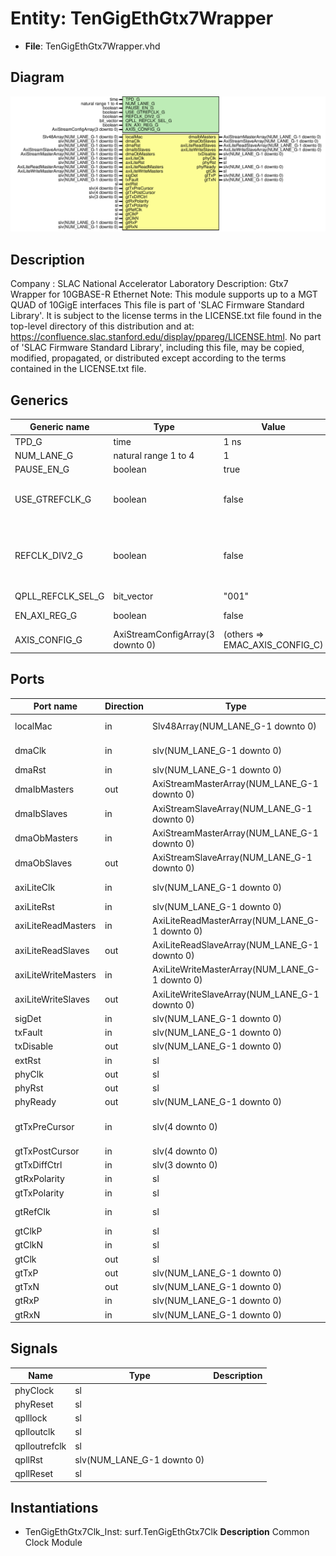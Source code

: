 # Entity: TenGigEthGtx7Wrapper

- **File**: TenGigEthGtx7Wrapper.vhd
## Diagram

![Diagram](TenGigEthGtx7Wrapper.svg "Diagram")
## Description

Company    : SLAC National Accelerator Laboratory
Description: Gtx7 Wrapper for 10GBASE-R Ethernet
Note: This module supports up to a MGT QUAD of 10GigE interfaces
This file is part of 'SLAC Firmware Standard Library'.
It is subject to the license terms in the LICENSE.txt file found in the
top-level directory of this distribution and at:
   https://confluence.slac.stanford.edu/display/ppareg/LICENSE.html.
No part of 'SLAC Firmware Standard Library', including this file,
may be copied, modified, propagated, or distributed except according to
the terms contained in the LICENSE.txt file.
## Generics

| Generic name      | Type                             | Value                          | Description                                                |
| ----------------- | -------------------------------- | ------------------------------ | ---------------------------------------------------------- |
| TPD_G             | time                             | 1 ns                           |                                                            |
| NUM_LANE_G        | natural range 1 to 4             | 1                              |                                                            |
| PAUSE_EN_G        | boolean                          | true                           |                                                            |
| USE_GTREFCLK_G    | boolean                          | false                          |  FALSE: gtClkP/N,  TRUE: gtRefClk                          |
| REFCLK_DIV2_G     | boolean                          | false                          |  FALSE: gtClkP/N = 156.25 MHz,  TRUE: gtClkP/N = 312.5 MHz |
| QPLL_REFCLK_SEL_G | bit_vector                       | "001"                          |                                                            |
| EN_AXI_REG_G      | boolean                          | false                          | AXI-Lite Configurations                                    |
| AXIS_CONFIG_G     | AxiStreamConfigArray(3 downto 0) | (others => EMAC_AXIS_CONFIG_C) | AXI Streaming Configurations                               |
## Ports

| Port name           | Direction | Type                                           | Description                 |
| ------------------- | --------- | ---------------------------------------------- | --------------------------- |
| localMac            | in        | Slv48Array(NUM_LANE_G-1 downto 0)              | Local Configurations        |
| dmaClk              | in        | slv(NUM_LANE_G-1 downto 0)                     | Streaming DMA Interface     |
| dmaRst              | in        | slv(NUM_LANE_G-1 downto 0)                     |                             |
| dmaIbMasters        | out       | AxiStreamMasterArray(NUM_LANE_G-1 downto 0)    |                             |
| dmaIbSlaves         | in        | AxiStreamSlaveArray(NUM_LANE_G-1 downto 0)     |                             |
| dmaObMasters        | in        | AxiStreamMasterArray(NUM_LANE_G-1 downto 0)    |                             |
| dmaObSlaves         | out       | AxiStreamSlaveArray(NUM_LANE_G-1 downto 0)     |                             |
| axiLiteClk          | in        | slv(NUM_LANE_G-1 downto 0)                     | Slave AXI-Lite Interface    |
| axiLiteRst          | in        | slv(NUM_LANE_G-1 downto 0)                     |                             |
| axiLiteReadMasters  | in        | AxiLiteReadMasterArray(NUM_LANE_G-1 downto 0)  |                             |
| axiLiteReadSlaves   | out       | AxiLiteReadSlaveArray(NUM_LANE_G-1 downto 0)   |                             |
| axiLiteWriteMasters | in        | AxiLiteWriteMasterArray(NUM_LANE_G-1 downto 0) |                             |
| axiLiteWriteSlaves  | out       | AxiLiteWriteSlaveArray(NUM_LANE_G-1 downto 0)  |                             |
| sigDet              | in        | slv(NUM_LANE_G-1 downto 0)                     | SFP+ Ports                  |
| txFault             | in        | slv(NUM_LANE_G-1 downto 0)                     |                             |
| txDisable           | out       | slv(NUM_LANE_G-1 downto 0)                     |                             |
| extRst              | in        | sl                                             | Misc. Signals               |
| phyClk              | out       | sl                                             |                             |
| phyRst              | out       | sl                                             |                             |
| phyReady            | out       | slv(NUM_LANE_G-1 downto 0)                     |                             |
| gtTxPreCursor       | in        | slv(4 downto 0)                                | Transceiver Debug Interface |
| gtTxPostCursor      | in        | slv(4 downto 0)                                |                             |
| gtTxDiffCtrl        | in        | slv(3 downto 0)                                |                             |
| gtRxPolarity        | in        | sl                                             |                             |
| gtTxPolarity        | in        | sl                                             |                             |
| gtRefClk            | in        | sl                                             | 156.25 MHz only             |
| gtClkP              | in        | sl                                             |                             |
| gtClkN              | in        | sl                                             |                             |
| gtClk               | out       | sl                                             |                             |
| gtTxP               | out       | slv(NUM_LANE_G-1 downto 0)                     | MGT Ports                   |
| gtTxN               | out       | slv(NUM_LANE_G-1 downto 0)                     |                             |
| gtRxP               | in        | slv(NUM_LANE_G-1 downto 0)                     |                             |
| gtRxN               | in        | slv(NUM_LANE_G-1 downto 0)                     |                             |
## Signals

| Name          | Type                       | Description |
| ------------- | -------------------------- | ----------- |
| phyClock      | sl                         |             |
| phyReset      | sl                         |             |
| qplllock      | sl                         |             |
| qplloutclk    | sl                         |             |
| qplloutrefclk | sl                         |             |
| qpllRst       | slv(NUM_LANE_G-1 downto 0) |             |
| qpllReset     | sl                         |             |
## Instantiations

- TenGigEthGtx7Clk_Inst: surf.TenGigEthGtx7Clk
**Description**
Common Clock Module

